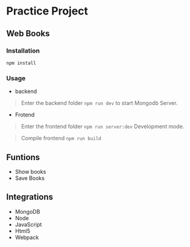 # Practice Project

## Web Books

### Installation
`npm install`

### Usage
* backend
>Enter the backend folder `npm run dev` to start Mongodb Server.
* Frotend
>Enter the frontend folder `npm run server:dev` Development mode.

>Compile frontend `npm run build`

## Funtions
* Show books
* Save Books

## Integrations
* MongoDB
* Node
* JavaScript
* Html5
* Webpack
